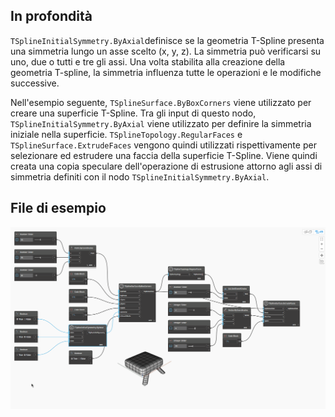 ## In profondità
`TSplineInitialSymmetry.ByAxial`definisce se la geometria T-Spline presenta una simmetria lungo un asse scelto (x, y, z). La simmetria può verificarsi su uno, due o tutti e tre gli assi. Una volta stabilita alla creazione della geometria T-spline, la simmetria influenza tutte le operazioni e le modifiche successive.

Nell'esempio seguente, `TSplineSurface.ByBoxCorners` viene utilizzato per creare una superficie T-Spline. Tra gli input di questo nodo, `TSplineInitialSymmetry.ByAxial` viene utilizzato per definire la simmetria iniziale nella superficie. `TSplineTopology.RegularFaces` e `TSplineSurface.ExtrudeFaces` vengono quindi utilizzati rispettivamente per selezionare ed estrudere una faccia della superficie T-Spline. Viene quindi creata una copia speculare dell'operazione di estrusione attorno agli assi di simmetria definiti con il nodo `TSplineInitialSymmetry.ByAxial`.

## File di esempio

![Example](./Autodesk.DesignScript.Geometry.TSpline.TSplineInitialSymmetry.ByAxial_img.gif)
